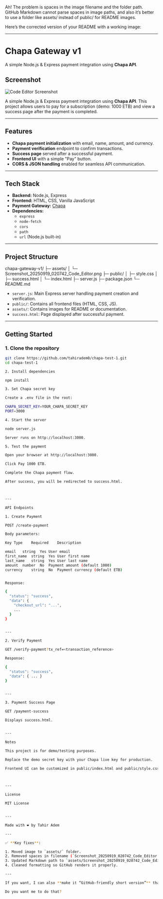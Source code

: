 Ah! The problem is spaces in the image filename and the folder path. GitHub Markdown cannot parse spaces in image paths, and also it’s better to use a folder like assets/ instead of public/ for README images.

Here’s the corrected version of your README with a working image:


---

# Chapa Gateway v1

A simple Node.js & Express payment integration using **Chapa API**.

## Screenshot

![Code Editor Screenshot](assets/Screenshot_20250919_020742_Code_Editor.png)

A simple Node.js & Express payment integration using **Chapa API**. This project allows users to pay for a subscription (demo: 1000 ETB) and view a success page after the payment is completed.

---

## Features

- **Chapa payment initialization** with email, name, amount, and currency.
- **Payment verification** endpoint to confirm transactions.
- **Success page** served after a successful payment.
- **Frontend UI** with a simple "Pay" button.
- **CORS & JSON handling** enabled for seamless API communication.

---

## Tech Stack

- **Backend:** Node.js, Express
- **Frontend:** HTML, CSS, Vanilla JavaScript
- **Payment Gateway:** [Chapa](https://chapa.co/)
- **Dependencies:**
  - `express`
  - `node-fetch`
  - `cors`
  - `path`
  - `url` (Node.js built-in)

---

## Project Structure

chapa-gateway-v1/ ├─ assets/ │  └─ Screenshot_20250919_020742_Code_Editor.png ├─ public/ │  ├─ style.css │  ├─ success.html │  └─ index.html ├─ server.js ├─ package.json └─ README.md

- `server.js`: Main Express server handling payment creation and verification.
- `public/`: Contains all frontend files (HTML, CSS, JS).
- `assets/`: Contains images for README or documentation.
- `success.html`: Page displayed after successful payment.

---

## Getting Started

### 1. Clone the repository

```bash
git clone https://github.com/tahiradem0/chapa-test-1.git
cd chapa-test-1

2. Install dependencies

npm install

3. Set Chapa secret key

Create a .env file in the root:

CHAPA_SECRET_KEY=YOUR_CHAPA_SECRET_KEY
PORT=3000

4. Start the server

node server.js

Server runs on http://localhost:3000.

5. Test the payment

Open your browser at http://localhost:3000.

Click Pay 1000 ETB.

Complete the Chapa payment flow.

After success, you will be redirected to success.html.



---

API Endpoints

1. Create Payment

POST /create-payment

Body parameters:

Key	Type	Required	Description

email	string	Yes	User email
first_name	string	Yes	User first name
last_name	string	Yes	User last name
amount	number	No	Payment amount (default 1000)
currency	string	No	Payment currency (default ETB)


Response:

{
  "status": "success",
  "data": {
    "checkout_url": "...",
    ...
  }
}


---

2. Verify Payment

GET /verify-payment?tx_ref=<transaction_reference>

Response:

{
  "status": "success",
  "data": { ... }
}


---

3. Payment Success Page

GET /payment-success

Displays success.html.


---

Notes

This project is for demo/testing purposes.

Replace the demo secret key with your Chapa live key for production.

Frontend UI can be customized in public/index.html and public/style.css.



---

License

MIT License


---

Made with ❤️ by Tahir Adem

---

✅ **Key fixes**:

1. Moved image to `assets/` folder.
2. Removed spaces in filename (`Screenshot_20250919_020742_Code_Editor.png`).
3. Updated Markdown path to `assets/Screenshot_20250919_020742_Code_Editor.png`.
4. Cleaned formatting so GitHub renders it properly.  

---

If you want, I can also **make it “GitHub-friendly short version”** that looks modern and cool for young devs.  

Do you want me to do that?

